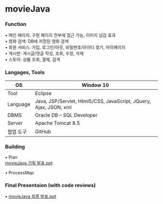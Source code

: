 # movieJava
### Function  
• 메인 페이지: 구현 페이지 전부에 접근 가능, 이미지 넘김 효과  
• 영화 검색: DB에 저장된 영화 검색  
• 회원 서비스: 가입, 로그인/아웃, 비밀번호/아이디 찾기, 마이페이지  
• 게시판: 게시글/댓글 작성, 조회, 수정, 삭제  
• 스토어: 상품 조회, 결제, 검색  

### Langages, Tools
| OS         | Window 10 |
| ---------- | ------------- |
| Tool       | Eclipse |
| Language      | Java, JSP/Servlet, Html5/CSS, JavaScript, JQuery, Ajax, JSON, xml  |
| DBMS      | Oracle DB – SQL Developer  |
| Server     | Apache Tomcat 8.5  |
| 협업 도구        | GitHub  |  

### Building
• Plan  
[movieJava 기획 발표.ppt](https://drive.google.com/file/d/1HW86P7mkngrS-lr7Azy7PHmVwqJi44QL/view?usp=sharing)

• ProcessMap  


### Final Presentaion (with code reviews)  
• [movieJava 최종 발표.ppt](https://drive.google.com/file/d/1Dn88Vzv1l2jW0CXb3y5rjhFtiyMrZwDd/view?usp=sharing)
